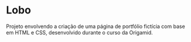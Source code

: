 # Lobo

Projeto envolvendo a criação de uma página de portfólio fictícia com base em HTML e CSS, desenvolvido durante o curso da Origamid.
